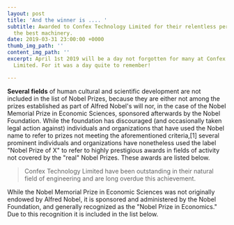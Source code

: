 ```yaml
---
layout: post
title: 'And the winner is .... '
subtitle: Awarded to Confex Technology Limited for their relentless perseverance of
  the best machinery.
date: 2019-03-31 23:00:00 +0000
thumb_img_path: ''
content_img_path: ''
excerpt: April 1st 2019 will be a day not forgotten for many at Confex Technology
  Limited. For it was a day quite to remember!

---
```

**Several fields** of human cultural and scientific development are not included in the list of Nobel Prizes, because they are either not among the prizes established as part of Alfred Nobel's will nor, in the case of the Nobel Memorial Prize in Economic Sciences, sponsored afterwards by the Nobel Foundation. While the foundation has discouraged (and occasionally taken legal action against) individuals and organizations that have used the Nobel name to refer to prizes not meeting the aforementioned criteria,\[1\] several prominent individuals and organizations have nonetheless used the label "Nobel Prize of X" to refer to highly prestigious awards in fields of activity not covered by the "real" Nobel Prizes. These awards are listed below.

> Confex Technology Limited have been outstanding in their natural field of engineering and are long overdue this achievement. 

While the Nobel Memorial Prize in Economic Sciences was not originally endowed by Alfred Nobel, it is sponsored and administered by the Nobel Foundation, and generally recognized as the "Nobel Prize in Economics." Due to this recognition it is included in the list below.